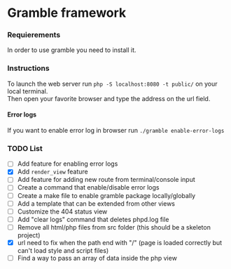 # Gramble framework

### Requierements

In order to use gramble you need to install it.

### Instructions

To launch the web server run `php -S localhost:8080 -t public/` on your local terminal.\
Then open your favorite browser and type the address on the url field.

#### Error logs

If you want to enable error log in browser run `./gramble enable-error-logs`

### TODO List
- [ ] Add feature for enabling error logs
- [x] Add `render_view` feature
- [ ] Add feature for adding new route from terminal/console input
- [ ] Create a command that enable/disable error logs
- [ ] Create a make file to enable gramble package locally/globally
- [ ] Add a template that can be extended from other views
- [ ] Customize the 404 status view
- [ ] Add "clear logs" command that deletes phpd.log file
- [ ] Remove all html/php files from src folder (this should be a skeleton project)
- [x] url need to fix when the path end with "/" (page is loaded correctly but can't load style and script files)
- [ ] Find a way to pass an array of data inside the php view